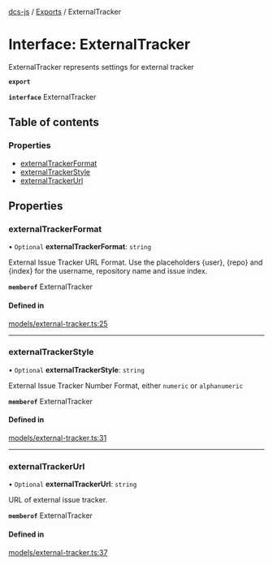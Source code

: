 [dcs-js](../README.md) / [Exports](../modules.md) / ExternalTracker

# Interface: ExternalTracker

ExternalTracker represents settings for external tracker

**`export`**

**`interface`** ExternalTracker

## Table of contents

### Properties

- [externalTrackerFormat](ExternalTracker.md#externaltrackerformat)
- [externalTrackerStyle](ExternalTracker.md#externaltrackerstyle)
- [externalTrackerUrl](ExternalTracker.md#externaltrackerurl)

## Properties

### <a id="externaltrackerformat" name="externaltrackerformat"></a> externalTrackerFormat

• `Optional` **externalTrackerFormat**: `string`

External Issue Tracker URL Format. Use the placeholders {user}, {repo} and {index} for the username, repository name and issue index.

**`memberof`** ExternalTracker

#### Defined in

[models/external-tracker.ts:25](https://github.com/unfoldingWord/dcs-js/blob/c677a54/models/external-tracker.ts#L25)

___

### <a id="externaltrackerstyle" name="externaltrackerstyle"></a> externalTrackerStyle

• `Optional` **externalTrackerStyle**: `string`

External Issue Tracker Number Format, either `numeric` or `alphanumeric`

**`memberof`** ExternalTracker

#### Defined in

[models/external-tracker.ts:31](https://github.com/unfoldingWord/dcs-js/blob/c677a54/models/external-tracker.ts#L31)

___

### <a id="externaltrackerurl" name="externaltrackerurl"></a> externalTrackerUrl

• `Optional` **externalTrackerUrl**: `string`

URL of external issue tracker.

**`memberof`** ExternalTracker

#### Defined in

[models/external-tracker.ts:37](https://github.com/unfoldingWord/dcs-js/blob/c677a54/models/external-tracker.ts#L37)
